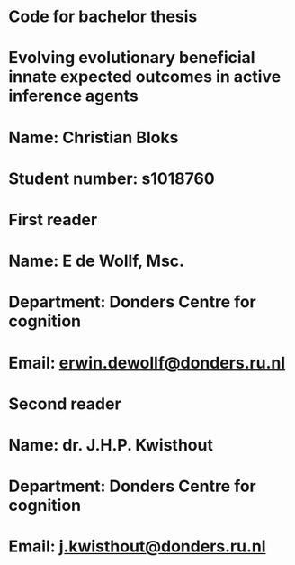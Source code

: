 # Code for bachelor thesis
# Evolving evolutionary beneficial innate expected outcomes in active inference agents
# Name: Christian Bloks
# Student number: s1018760

# First reader
# Name: E de Wollf, Msc.
# Department: Donders Centre for cognition
# Email: erwin.dewollf@donders.ru.nl

# Second reader
# Name: dr. J.H.P. Kwisthout
# Department: Donders Centre for cognition
# Email: j.kwisthout@donders.ru.nl
